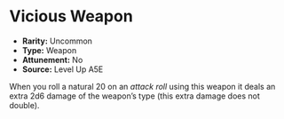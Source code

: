 
# Vicious Weapon

* **Rarity:** Uncommon
* **Type:** Weapon
* **Attunement:** No
* **Source:** Level Up A5E


When you roll a natural 20 on an _attack roll_  using this weapon it deals an extra 2d6 damage of the weapon’s type (this extra damage does not double).
